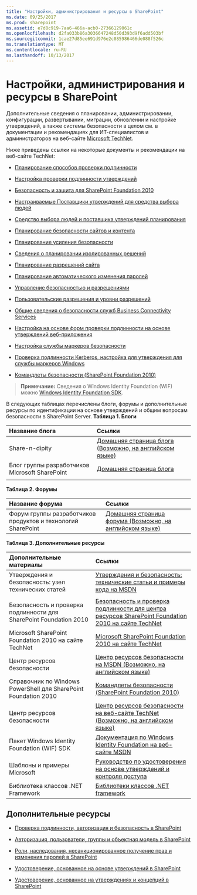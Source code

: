 ```yaml
---
title: "Настройки, администрирования и ресурсы в SharePoint"
ms.date: 09/25/2017
ms.prod: sharepoint
ms.assetid: e7d8c919-7aa6-466a-acb0-27366129061c
ms.openlocfilehash: d2fa033b86a3036647248d50d393d9f6add503bf
ms.sourcegitcommit: 1cae27d85ee691d976e2c085986466de088f526c
ms.translationtype: MT
ms.contentlocale: ru-RU
ms.lasthandoff: 10/13/2017
---
```

# <a name="configuration-administration-and-resources-in-sharepoint"></a>Настройки, администрирования и ресурсы в SharePoint

Дополнительные сведения о планировании, администрировании, конфигурации, развертывании, миграции, обновлении и настройке утверждений, а также системы безопасности в целом см. в документации и рекомендациях для ИТ-специалистов и администраторов на веб-сайте  [Microsoft TechNet](http://technet.microsoft.com/en-us/sharepoint/ee263910.aspx).
  
    
    

Ниже приведены ссылки на некоторые документы и рекомендации на веб-сайте TechNet:
-  [Планирование способов проверки подлинности](http://technet.microsoft.com/en-us/library/cc288475.aspx)
    
  
-  [Настройка проверки подлинности утверждений](http://technet.microsoft.com/en-us/library/ee806886.aspx)
    
  
-  [Безопасность и защита для SharePoint Foundation 2010](http://technet.microsoft.com/en-us/library/cc287860.aspx)
    
  
-  [Настраиваемые Поставщики утверждений для средства выбора людей](http://technet.microsoft.com/en-us/library/gg602065.aspx)
    
  
-  [Средство выбора людей и поставщика утверждений планирования](http://technet.microsoft.com/en-us/library/gg602063.aspx)
    
  
-  [Планирование безопасности сайтов и контента](http://technet.microsoft.com/en-us/library/cc288189.aspx)
    
  
-  [Планирование усиления безопасности](http://technet.microsoft.com/en-us/library/cc288143.aspx)
    
  
-  [Сведения о планировании изолированных решений](http://technet.microsoft.com/en-us/library/ff603638.aspx)
    
  
-  [Планирование разрешений сайта](http://technet.microsoft.com/en-us/library/cc287752.aspx)
    
  
-  [Планирование автоматического изменения паролей](http://technet.microsoft.com/en-us/library/ee428296.aspx)
    
  
-  [Управление безопасностью и разрешениями](http://technet.microsoft.com/en-us/library/cc288468.aspx)
    
  
-  [Пользовательские разрешения и уровни разрешений](http://technet.microsoft.com/en-us/library/cc288074.aspx)
    
  
-  [Общие сведения о безопасности служб Business Connectivity Services](http://technet.microsoft.com/en-us/library/ee661734.aspx)
    
  
-  [Настройка на основе форм проверки подлинности на основе утверждений веб-приложения](http://technet.microsoft.com/en-us/library/ee806890.aspx)
    
  
-  [Настройка службы маркеров безопасности](http://technet.microsoft.com/en-us/library/ee806864.aspx)
    
  
-  [Проверка подлинности Kerberos, настройка для утверждения для службы маркеров Windows](http://technet.microsoft.com/en-us/library/ee806887.aspx)
    
  
-  [Командлеты безопасности (SharePoint Foundation 2010) ](http://technet.microsoft.com/en-us/library/ee890118.aspx)
    
  

> **Примечание:** Сведения о Windows Identity Foundation (WIF) можно [Windows Identity Foundation SDK](http://www.microsoft.com/downloads/en/details.aspx?FamilyID=C148B2DF-C7AF-46BB-9162-2C9422208504&amp;amp;displaylang=en). 
  
    
    

В следующих таблицах перечислены блоги, форумы и дополнительные ресурсы по идентификации на основе утверждений и общим вопросам безопасности в SharePoint Server. **Таблица 1. Блоги**


|**Название блога**|**Ссылки**|
|:-----|:-----|
|Share-n-dipity  <br/> | [Домашняя страница блога (Возможно, на английском языке)](http://blogs.technet.com/speschka/) <br/> |
|Блог группы разработчиков Microsoft SharePoint  <br/> | [Домашняя страница блога](http://blogs.msdn.com/b/sharepointdev/) <br/> |
|||
   

**Таблица 2. Форумы**


|**Название форума**|**Ссылки**|
|:-----|:-----|
|Форум группы разработчиков продуктов и технологий SharePoint  <br/> | [Домашняя страница форума (Возможно, на английском языке)](http://social.msdn.microsoft.com/Forums/en-US/category/sharepoint) <br/> |
   

**Таблица 3. Дополнительные ресурсы**


|**Дополнительные материалы**|**Ссылки**|
|:-----|:-----|
|Утверждения и безопасность: узел технических статей  <br/> | [Утверждения и безопасность: технические статьи и примеры кода на MSDN](http://msdn.microsoft.com/en-us/library/gg430136.aspx) <br/> |
|||
|Безопасность и проверка подлинности для SharePoint Foundation 2010  <br/> | [Безопасность и проверка подлинности для центра ресурсов SharePoint Foundation 2010 на сайте TechNet](http://technet.microsoft.com/en-us/sharepoint/ff601873.aspx) <br/> |
|Microsoft SharePoint Foundation 2010 на сайте TechNet  <br/> | [Microsoft SharePoint Foundation 2010 на сайте TechNet](http://technet.microsoft.com/en-us/sharepoint/ee263910.aspx) <br/> |
|Центр ресурсов безопасности  <br/> | [Центр ресурсов безопасности на MSDN (Возможно, на английском языке)](http://msdn.microsoft.com/en-us/sharepoint/ff660758.aspx) <br/> |
|Справочник по Windows PowerShell для SharePoint Foundation 2010  <br/> | [Командлеты безопасности (SharePoint Foundation 2010) ](http://technet.microsoft.com/en-us/library/ee890118.aspx) <br/> |
|Центр ресурсов безопасности  <br/> | [Центр ресурсов безопасности на веб-сайте TechNet (Возможно, на английском языке)](http://technet.microsoft.com/en-us/office/sharepointserver/cc979168.aspx) <br/> |
|Пакет Windows Identity Foundation (WIF) SDK  <br/> | [Документация по Windows Identity Foundation на веб-сайте MSDN](http://msdn.microsoft.com/en-us/library/ee748484.aspx) <br/> |
|Шаблоны и примеры Microsoft  <br/> | [Руководство по удостоверения на основе утверждений и контроля доступа](http://msdn.microsoft.com/en-us/library/ff423674.aspx) <br/> |
|Библиотека классов .NET Framework  <br/> | [Библиотеки классов .NET framework](http://msdn.microsoft.com/en-us/library/ms229335.aspx) <br/> |
   

## <a name="additional-resources"></a>Дополнительные ресурсы
<a name="bk_addresources"> </a>


-  [Проверка подлинности, авторизация и безопасность в SharePoint](authentication-authorization-and-security-in-sharepoint.md)
    
  
-  [Авторизация, пользователи, группы и объектная модель в SharePoint](authorization-users-groups-and-the-object-model-in-sharepoint.md)
    
  
-  [Роли, наследования, несанкционированное получение прав и изменения паролей в SharePoint](role-inheritance-elevation-of-privilege-and-password-changes-in-sharepoint.md)
    
  
-  [Удостоверение, основанное на основе утверждений в SharePoint](claims-based-identity-in-sharepoint.md)
    
  
-  [Удостоверение, основанное на утверждениях и концепций в SharePoint](claims-based-identity-and-concepts-in-sharepoint.md)
    
  

